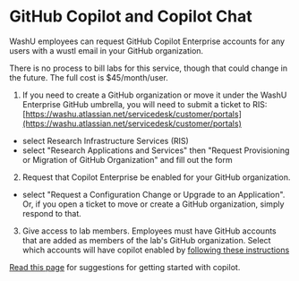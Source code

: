 # GitHub Copilot and Copilot Chat

WashU employees can request GitHub Copilot Enterprise accounts for any users with a wustl email in your GitHub organization.

There is no process to bill labs for this service, though that could change in the future. The full cost is $45/month/user.

1. If you need to create a GitHub organization or move it under the WashU Enterprise GitHub umbrella, you will need to submit a ticket to RIS:
[https://washu.atlassian.net/servicedesk/customer/portals](https://washu.atlassian.net/servicedesk/customer/portals)
- select Research Infrastructure Services (RIS)
- select "Research Applications and Services" then "Request Provisioning or Migration of GitHub Organization" and fill out the form

2. Request that Copilot Enterprise be enabled for your GitHub organization.
- select "Request a Configuration Change or Upgrade to an Application". Or, if you open a ticket to move or create a GitHub organization, simply respond to that. 
3. Give access to lab members. Employees must have GitHub accounts that are added as members of the lab's GitHub organization. Select which accounts will have copilot enabled by [following these instructions](https://docs.github.com/en/enterprise-cloud@latest/copilot/managing-github-copilot-in-your-organization/granting-access-to-copilot-for-members-of-your-organization)
 
[Read this page](https://docs.github.com/en/copilot/using-github-copilot) for suggestions for getting started with copilot.
